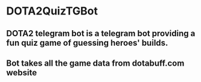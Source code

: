 # DOTA2QuizTGBot
## DOTA2 telegram bot is a telegram bot providing a fun quiz game of guessing heroes' builds.
## Bot takes all the game data from dotabuff.com website